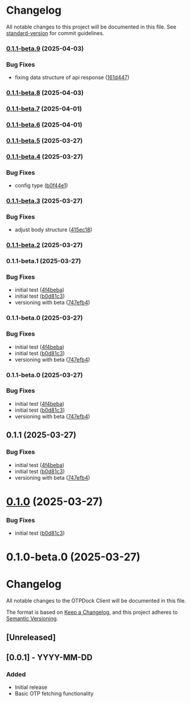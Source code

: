 # Changelog

All notable changes to this project will be documented in this file. See [standard-version](https://github.com/conventional-changelog/standard-version) for commit guidelines.

### [0.1.1-beta.9](https://github.com/otpdock/node-client/compare/v0.1.1-beta.8...v0.1.1-beta.9) (2025-04-03)


### Bug Fixes

* fixing data structure of api response ([161d447](https://github.com/otpdock/node-client/commit/161d447f38ffa658d2a4930c6bfb8b722048f320))

### [0.1.1-beta.8](https://github.com/otpdock/node-client/compare/v0.1.1-beta.7...v0.1.1-beta.8) (2025-04-03)

### [0.1.1-beta.7](https://github.com/otpdock/node-client/compare/v0.1.1-beta.6...v0.1.1-beta.7) (2025-04-01)

### [0.1.1-beta.6](https://github.com/otpdock/node-client/compare/v0.1.1-beta.5...v0.1.1-beta.6) (2025-04-01)

### [0.1.1-beta.5](https://github.com/otpdock/node-client/compare/v0.1.1-beta.4...v0.1.1-beta.5) (2025-03-27)

### [0.1.1-beta.4](https://github.com/otpdock/node-client/compare/v0.1.1-beta.3...v0.1.1-beta.4) (2025-03-27)


### Bug Fixes

* config type ([b0f44e1](https://github.com/otpdock/node-client/commit/b0f44e1ace0ef7ffa7c87cbd97cf342ed990c6b8))

### [0.1.1-beta.3](https://github.com/otpdock/node-client/compare/v0.1.1-beta.2...v0.1.1-beta.3) (2025-03-27)


### Bug Fixes

* adjust body structure ([415ec18](https://github.com/otpdock/node-client/commit/415ec18f9fea100737ccfa1d7f7d1499eed3a3d5))

### [0.1.1-beta.2](https://github.com/otpdock/node-client/compare/v0.1.1-beta.1...v0.1.1-beta.2) (2025-03-27)

### 0.1.1-beta.1 (2025-03-27)


### Bug Fixes

* initial test ([4f4beba](https://github.com/otpdock/node-client/commit/4f4beba460fa1d871673ff9ba38086fc4cd9e8c9))
* initial test ([b0d81c3](https://github.com/otpdock/node-client/commit/b0d81c3973b56ad83225b41774ed3e5c2588013d))
* versioning with beta ([747efb4](https://github.com/otpdock/node-client/commit/747efb4bc703cbb266d83104fc6b003dd8133121))

### 0.1.1-beta.0 (2025-03-27)


### Bug Fixes

* initial test ([4f4beba](https://github.com/otpdock/node-client/commit/4f4beba460fa1d871673ff9ba38086fc4cd9e8c9))
* initial test ([b0d81c3](https://github.com/otpdock/node-client/commit/b0d81c3973b56ad83225b41774ed3e5c2588013d))
* versioning with beta ([747efb4](https://github.com/otpdock/node-client/commit/747efb4bc703cbb266d83104fc6b003dd8133121))

### 0.1.1-beta.0 (2025-03-27)


### Bug Fixes

* initial test ([4f4beba](https://github.com/otpdock/node-client/commit/4f4beba460fa1d871673ff9ba38086fc4cd9e8c9))
* initial test ([b0d81c3](https://github.com/otpdock/node-client/commit/b0d81c3973b56ad83225b41774ed3e5c2588013d))
* versioning with beta ([747efb4](https://github.com/otpdock/node-client/commit/747efb4bc703cbb266d83104fc6b003dd8133121))

## 0.1.1 (2025-03-27)


### Bug Fixes

* initial test ([4f4beba](https://github.com/otpdock/node-client/commit/4f4beba460fa1d871673ff9ba38086fc4cd9e8c9))
* initial test ([b0d81c3](https://github.com/otpdock/node-client/commit/b0d81c3973b56ad83225b41774ed3e5c2588013d))
* versioning with beta ([747efb4](https://github.com/otpdock/node-client/commit/747efb4bc703cbb266d83104fc6b003dd8133121))



# [0.1.0](https://github.com/otpdock/node-client/compare/v0.1.2-0...v0.1.0) (2025-03-27)


### Bug Fixes

* initial test ([b0d81c3](https://github.com/otpdock/node-client/commit/b0d81c3973b56ad83225b41774ed3e5c2588013d))



# 0.1.0-beta.0 (2025-03-27)



# Changelog

All notable changes to the OTPDock Client will be documented in this file.

The format is based on [Keep a Changelog](https://keepachangelog.com/en/1.0.0/),
and this project adheres to [Semantic Versioning](https://semver.org/spec/v2.0.0.html).

## [Unreleased]

## [0.0.1] - YYYY-MM-DD
### Added
- Initial release
- Basic OTP fetching functionality 